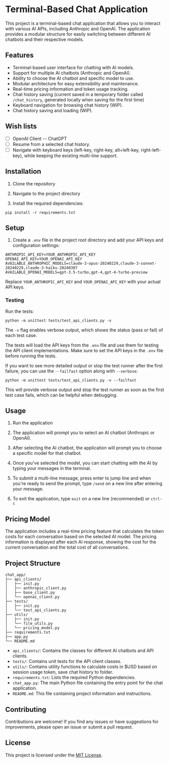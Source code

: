 # Terminal-Based Chat Application

This project is a terminal-based chat application that allows you to interact with various AI APIs, including Anthropic and OpenAI. The application provides a modular structure for easily switching between different AI chatbots and their respective models.

## Features

- Terminal-based user interface for chatting with AI models.
- Support for multiple AI chatbots (Anthropic and OpenAI).
- Ability to choose the AI chatbot and specific model to use.
- Modular architecture for easy extensibility and maintenance.
- Real-time pricing information and token usage tracking.
- Chat history saving (current saved in a temporary folder called `/chat_history`, generated locally when saving for the first time)
- Keyboard navigation for browsing chat history (WIP).
- Chat history saving and loading (WIP).

## Wish lists 

* [ ] OpenAI Client -- ChatGPT 
* [ ] Resume from a selected chat history.
* [ ] Navigate with keyboard keys (left-key, right-key, alt+left-key, right-left-key), while keeping the existing multi-line support. 

## Installation

1. Clone the repository

2. Navigate to the project directory

3. Install the required dependencies:
```
pip install -r requirements.txt 
```

## Setup

1. Create a `.env` file in the project root directory and add your API keys and configuration settings:
```
ANTHROPIC_API_KEY=YOUR_ANTHROPIC_API_KEY
OPENAI_API_KEY=YOUR_OPENAI_API_KEY
AVAILABLE_ANTHROPHIC_MODELS=claude-3-opus-20240229,claude-3-sonnet-20240229,claude-3-haiku-20240307
AVAILABLE_OPENAI_MODELS=gpt-3.5-turbo,gpt-4,gpt-4-turbo-preview
```
Replace `YOUR_ANTHROPIC_API_KEY` and `YOUR_OPENAI_API_KEY` with your actual API keys.
### Testing 

Run the tests:
```
python -m unittest tests/test_api_clients.py -v
```
The `-v` flag enables verbose output, which shows the status (pass or fail) of each test case.

The tests will load the API keys from the `.env` file and use them for testing the API client implementations. Make sure to set the API keys in the `.env` file before running the tests.

If you want to see more detailed output or stop the test runner after the first failure, you can use the `--failfast` option along with `--verbose`:
```
python -m unittest tests/test_api_clients.py -v --failfast
```
This will provide verbose output and stop the test runner as soon as the first test case fails, which can be helpful when debugging.

## Usage

1. Run the application

2. The application will prompt you to select an AI chatbot (Anthropic or OpenAI).

3. After selecting the AI chatbot, the application will prompt you to choose a specific model for that chatbot.

4. Once you've selected the model, you can start chatting with the AI by typing your messages in the terminal.

5. To submit a multi-line message, press enter to jump line and when you're ready to send the prompt, type `/send` on a new line after entering your message.

6. To exit the application, type `exit` on a new line (recommended) or `ctrl-c`

## Pricing Model

The application includes a real-time pricing feature that calculates the token costs for each conversation based on the selected AI model. The pricing information is displayed after each AI response, showing the cost for the current conversation and the total cost of all conversations.


## Project Structure 

```
chat_app/
├── api_clients/
│   ├── init.py
│   ├── anthropic_client.py
│   ├── base_client.py
│   └── openai_client.py
├── tests/
│   ├── init.py
│   └── test_api_clients.py
├── utils/
│   ├── init.py
│   └── file_utils.py
│   └── pricing_model.py
├── requirements.txt
├── app.py
└── README.md
```

- `api_clients/`: Contains the classes for different AI chatbots and API clients.
- `tests/`: Contains unit tests for the API client classes.
- `utils/`: Contains utility functions to calculate costs in $USD based on session usage token, save chat history to folder.
- `requirements.txt`: Lists the required Python dependencies.
- `chat_app.py`: The main Python file containing the entry point for the chat application.
- `README.md`: This file containing project information and instructions.

## Contributing

Contributions are welcome! If you find any issues or have suggestions for improvements, please open an issue or submit a pull request.

## License

This project is licensed under the [MIT License](LICENSE).
